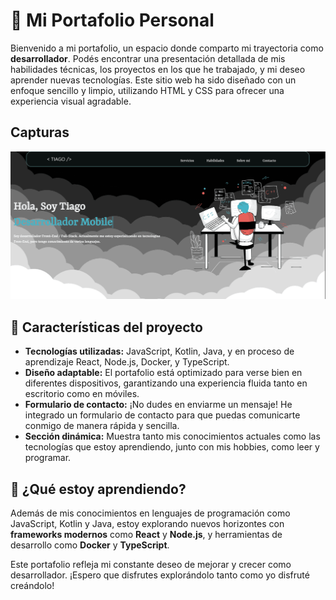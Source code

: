 # 🚀 Mi Portafolio Personal

Bienvenido a mi portafolio, un espacio donde comparto mi trayectoria como **desarrollador**. Podés encontrar una presentación detallada de mis habilidades técnicas, los proyectos en los que he trabajado, y mi deseo aprender nuevas tecnologías. Este sitio web ha sido diseñado con un enfoque sencillo y limpio, utilizando HTML y CSS para ofrecer una experiencia visual agradable.

## Capturas

![Hero Seccion 2](/img/sample2.png)

## 🌟 Características del proyecto

- **Tecnologías utilizadas:** JavaScript, Kotlin, Java, y en proceso de aprendizaje React, Node.js, Docker, y TypeScript.
- **Diseño adaptable:** El portafolio está optimizado para verse bien en diferentes dispositivos, garantizando una experiencia fluida tanto en escritorio como en móviles.
- **Formulario de contacto:** ¡No dudes en enviarme un mensaje! He integrado un formulario de contacto para que puedas comunicarte conmigo de manera rápida y sencilla.
- **Sección dinámica:** Muestra tanto mis conocimientos actuales como las tecnologías que estoy aprendiendo, junto con mis hobbies, como leer y programar.

## 🌱 ¿Qué estoy aprendiendo?

Además de mis conocimientos en lenguajes de programación como JavaScript, Kotlin y Java, estoy explorando nuevos horizontes con **frameworks modernos** como **React** y **Node.js**, y herramientas de desarrollo como **Docker** y **TypeScript**.

Este portafolio refleja mi constante deseo de mejorar y crecer como desarrollador. ¡Espero que disfrutes explorándolo tanto como yo disfruté creándolo!
